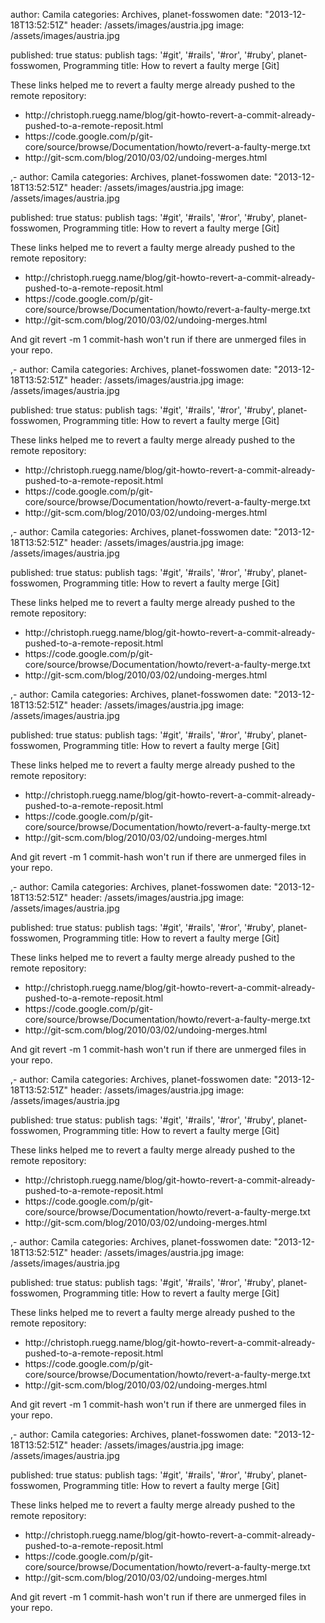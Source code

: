 
author: Camila
categories: Archives, planet-fosswomen
date: "2013-12-18T13:52:51Z"
header: /assets/images/austria.jpg
image: /assets/images/austria.jpg
 
published: true
status: publish
tags: '#git', '#rails', '#ror', '#ruby', planet-fosswomen, Programming
title: How to revert a faulty merge [Git]


<p>These links helped me to revert a faulty merge already pushed to the remote repository:</p>
<ul>
<li>http://christoph.ruegg.name/blog/git-howto-revert-a-commit-already-pushed-to-a-remote-reposit.html</li>
<li>https://code.google.com/p/git-core/source/browse/Documentation/howto/revert-a-faulty-merge.txt</li>
<li>http://git-scm.com/blog/2010/03/02/undoing-merges.html</li>
</ul>,-
author: Camila
categories: Archives, planet-fosswomen
date: "2013-12-18T13:52:51Z"
header: /assets/images/austria.jpg
image: /assets/images/austria.jpg
 
published: true
status: publish
tags: '#git', '#rails', '#ror', '#ruby', planet-fosswomen, Programming
title: How to revert a faulty merge [Git]


<p>These links helped me to revert a faulty merge already pushed to the remote repository:</p>
<ul>
<li>http://christoph.ruegg.name/blog/git-howto-revert-a-commit-already-pushed-to-a-remote-reposit.html</li>
<li>https://code.google.com/p/git-core/source/browse/Documentation/howto/revert-a-faulty-merge.txt</li>
<li>http://git-scm.com/blog/2010/03/02/undoing-merges.html</li>
</ul>
<p>And git revert -m 1 commit-hash won't run if there are unmerged files in your repo.</p>,-
author: Camila
categories: Archives, planet-fosswomen
date: "2013-12-18T13:52:51Z"
header: /assets/images/austria.jpg
image: /assets/images/austria.jpg
 
published: true
status: publish
tags: '#git', '#rails', '#ror', '#ruby', planet-fosswomen, Programming
title: How to revert a faulty merge [Git]


<p>These links helped me to revert a faulty merge already pushed to the remote repository:</p>
<ul>
<li>http://christoph.ruegg.name/blog/git-howto-revert-a-commit-already-pushed-to-a-remote-reposit.html</li>
<li>https://code.google.com/p/git-core/source/browse/Documentation/howto/revert-a-faulty-merge.txt</li>
<li>http://git-scm.com/blog/2010/03/02/undoing-merges.html</li>
</ul>,-
author: Camila
categories: Archives, planet-fosswomen
date: "2013-12-18T13:52:51Z"
header: /assets/images/austria.jpg
image: /assets/images/austria.jpg
 
published: true
status: publish
tags: '#git', '#rails', '#ror', '#ruby', planet-fosswomen, Programming
title: How to revert a faulty merge [Git]


<p>These links helped me to revert a faulty merge already pushed to the remote repository:</p>
<ul>
<li>http://christoph.ruegg.name/blog/git-howto-revert-a-commit-already-pushed-to-a-remote-reposit.html</li>
<li>https://code.google.com/p/git-core/source/browse/Documentation/howto/revert-a-faulty-merge.txt</li>
<li>http://git-scm.com/blog/2010/03/02/undoing-merges.html</li>
</ul>,-
author: Camila
categories: Archives, planet-fosswomen
date: "2013-12-18T13:52:51Z"
header: /assets/images/austria.jpg
image: /assets/images/austria.jpg
 
published: true
status: publish
tags: '#git', '#rails', '#ror', '#ruby', planet-fosswomen, Programming
title: How to revert a faulty merge [Git]


<p>These links helped me to revert a faulty merge already pushed to the remote repository:</p>
<ul>
<li>http://christoph.ruegg.name/blog/git-howto-revert-a-commit-already-pushed-to-a-remote-reposit.html</li>
<li>https://code.google.com/p/git-core/source/browse/Documentation/howto/revert-a-faulty-merge.txt</li>
<li>http://git-scm.com/blog/2010/03/02/undoing-merges.html</li>
</ul>
<p>And git revert -m 1 commit-hash won't run if there are unmerged files in your repo.</p>,-
author: Camila
categories: Archives, planet-fosswomen
date: "2013-12-18T13:52:51Z"
header: /assets/images/austria.jpg
image: /assets/images/austria.jpg
 
published: true
status: publish
tags: '#git', '#rails', '#ror', '#ruby', planet-fosswomen, Programming
title: How to revert a faulty merge [Git]


<p>These links helped me to revert a faulty merge already pushed to the remote repository:</p>
<ul>
<li>http://christoph.ruegg.name/blog/git-howto-revert-a-commit-already-pushed-to-a-remote-reposit.html</li>
<li>https://code.google.com/p/git-core/source/browse/Documentation/howto/revert-a-faulty-merge.txt</li>
<li>http://git-scm.com/blog/2010/03/02/undoing-merges.html</li>
</ul>
<p>And git revert -m 1 commit-hash won't run if there are unmerged files in your repo.</p>,-
author: Camila
categories: Archives, planet-fosswomen
date: "2013-12-18T13:52:51Z"
header: /assets/images/austria.jpg
image: /assets/images/austria.jpg
 
published: true
status: publish
tags: '#git', '#rails', '#ror', '#ruby', planet-fosswomen, Programming
title: How to revert a faulty merge [Git]


<p>These links helped me to revert a faulty merge already pushed to the remote repository:</p>
<ul>
<li>http://christoph.ruegg.name/blog/git-howto-revert-a-commit-already-pushed-to-a-remote-reposit.html</li>
<li>https://code.google.com/p/git-core/source/browse/Documentation/howto/revert-a-faulty-merge.txt</li>
<li>http://git-scm.com/blog/2010/03/02/undoing-merges.html</li>
</ul>,-
author: Camila
categories: Archives, planet-fosswomen
date: "2013-12-18T13:52:51Z"
header: /assets/images/austria.jpg
image: /assets/images/austria.jpg
 
published: true
status: publish
tags: '#git', '#rails', '#ror', '#ruby', planet-fosswomen, Programming
title: How to revert a faulty merge [Git]


<p>These links helped me to revert a faulty merge already pushed to the remote repository:</p>
<ul>
<li>http://christoph.ruegg.name/blog/git-howto-revert-a-commit-already-pushed-to-a-remote-reposit.html</li>
<li>https://code.google.com/p/git-core/source/browse/Documentation/howto/revert-a-faulty-merge.txt</li>
<li>http://git-scm.com/blog/2010/03/02/undoing-merges.html</li>
</ul>
<p>And git revert -m 1 commit-hash won't run if there are unmerged files in your repo.</p>,-
author: Camila
categories: Archives, planet-fosswomen
date: "2013-12-18T13:52:51Z"
header: /assets/images/austria.jpg
image: /assets/images/austria.jpg
 
published: true
status: publish
tags: '#git', '#rails', '#ror', '#ruby', planet-fosswomen, Programming
title: How to revert a faulty merge [Git]


<p>These links helped me to revert a faulty merge already pushed to the remote repository:</p>
<ul>
<li>http://christoph.ruegg.name/blog/git-howto-revert-a-commit-already-pushed-to-a-remote-reposit.html</li>
<li>https://code.google.com/p/git-core/source/browse/Documentation/howto/revert-a-faulty-merge.txt</li>
<li>http://git-scm.com/blog/2010/03/02/undoing-merges.html</li>
</ul>
<p>And git revert -m 1 commit-hash won't run if there are unmerged files in your repo.</p>
